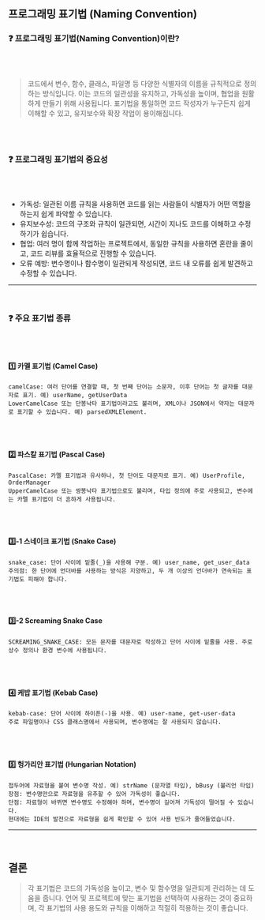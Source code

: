 ## **프로그래밍 표기법 (Naming Convention)**

### ❓ **프로그래밍 표기법(Naming Convention)이란?**
<br><br>
> 코드에서 변수, 함수, 클래스, 파일명 등 다양한 식별자의 이름을 규칙적으로 정의하는 방식입니다. 이는 코드의 일관성을 유지하고, 가독성을 높이며, 협업을 원활하게 만들기 위해 사용됩니다. 표기법을 통일하면 코드 작성자가 누구든지 쉽게 이해할 수 있고, 유지보수와 확장 작업이 용이해집니다.

<br><br>
### ❓ **프로그래밍 표기법의 중요성**
<br><br>
* 가독성: 일관된 이름 규칙을 사용하면 코드를 읽는 사람들이 식별자가 어떤 역할을 하는지 쉽게 파악할 수 있습니다.
* 유지보수성: 코드의 구조와 규칙이 일관되면, 시간이 지나도 코드를 이해하고 수정하기가 쉽습니다.
* 협업: 여러 명이 함께 작업하는 프로젝트에서, 동일한 규칙을 사용하면 혼란을 줄이고, 코드 리뷰를 효율적으로 진행할 수 있습니다.
* 오류 예방: 변수명이나 함수명이 일관되게 작성되면, 코드 내 오류를 쉽게 발견하고 수정할 수 있습니다.

* * *
<br>

### ❓ **주요 표기법 종류**
<br><br>
#### 1️⃣ **카멜 표기법** (Camel Case)

    camelCase: 여러 단어를 연결할 때, 첫 번째 단어는 소문자, 이후 단어는 첫 글자를 대문자로 표기. 예) userName, getUserData
    LowerCamelCase 또는 단봉낙타 표기법이라고도 불리며, XML이나 JSON에서 약자는 대문자로 표기할 수 있습니다. 예) parsedXMLElement.
<br><br>
#### 2️⃣ **파스칼 표기법** (Pascal Case)

    PascalCase: 카멜 표기법과 유사하나, 첫 단어도 대문자로 표기. 예) UserProfile, OrderManager
    UpperCamelCase 또는 쌍봉낙타 표기법으로도 불리며, 타입 정의에 주로 사용되고, 변수에는 카멜 표기법이 더 흔하게 사용됩니다.
<br><br>
#### 3️⃣-1 **스네이크 표기법** (Snake Case)

    snake_case: 단어 사이에 밑줄(_)을 사용해 구분. 예) user_name, get_user_data
    주의점: 한 단어에 언더바를 사용하는 방식은 지양하고, 두 개 이상의 언더바가 연속되는 표기법도 피해야 합니다.
<br><br>
#### 3️⃣-2 **Screaming Snake Case**

    SCREAMING_SNAKE_CASE: 모든 문자를 대문자로 작성하고 단어 사이에 밑줄을 사용. 주로 상수 정의나 환경 변수에 사용됩니다.
<br><br>
#### 4️⃣ **케밥 표기법 (Kebab Case)**

    kebab-case: 단어 사이에 하이픈(-)을 사용. 예) user-name, get-user-data
    주로 파일명이나 CSS 클래스명에서 사용되며, 변수명에는 잘 사용되지 않습니다.
<br><br>
#### 5️⃣ **헝가리안 표기법 (Hungarian Notation)**

    접두어에 자료형을 붙여 변수명 작성. 예) strName (문자열 타입), bBusy (불리언 타입)
    장점: 변수명만으로 자료형을 유추할 수 있어 가독성이 좋습니다.
    단점: 자료형이 바뀌면 변수명도 수정해야 하며, 변수명이 길어져 가독성이 떨어질 수 있습니다.
    현대에는 IDE의 발전으로 자료형을 쉽게 확인할 수 있어 사용 빈도가 줄어들었습니다.

* * *
<br>

## **결론**

> 각 표기법은 코드의 가독성을 높이고, 변수 및 함수명을 일관되게 관리하는 데 도움을 줍니다. 언어 및 프로젝트에 맞는 표기법을 선택하여 사용하는 것이 중요하며, 각 표기법의 사용 용도와 규칙을 이해하고 적절히 적용하는 것이 좋습니다.
